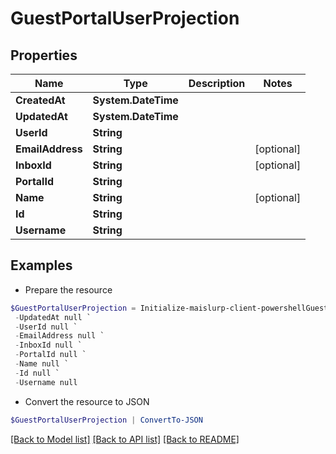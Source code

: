 # GuestPortalUserProjection
## Properties

Name | Type | Description | Notes
------------ | ------------- | ------------- | -------------
**CreatedAt** | **System.DateTime** |  | 
**UpdatedAt** | **System.DateTime** |  | 
**UserId** | **String** |  | 
**EmailAddress** | **String** |  | [optional] 
**InboxId** | **String** |  | [optional] 
**PortalId** | **String** |  | 
**Name** | **String** |  | [optional] 
**Id** | **String** |  | 
**Username** | **String** |  | 

## Examples

- Prepare the resource
```powershell
$GuestPortalUserProjection = Initialize-maislurp-client-powershellGuestPortalUserProjection  -CreatedAt null `
 -UpdatedAt null `
 -UserId null `
 -EmailAddress null `
 -InboxId null `
 -PortalId null `
 -Name null `
 -Id null `
 -Username null
```

- Convert the resource to JSON
```powershell
$GuestPortalUserProjection | ConvertTo-JSON
```

[[Back to Model list]](../README#documentation-for-models) [[Back to API list]](../README#documentation-for-api-endpoints) [[Back to README]](../README)


